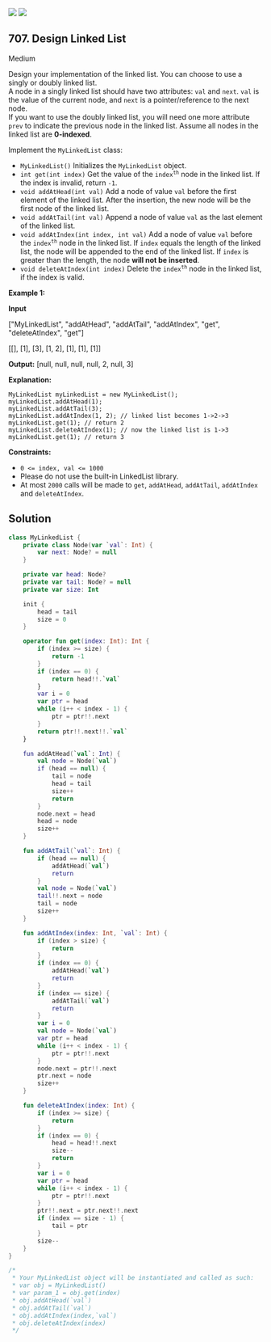 [![](https://img.shields.io/github/stars/javadev/LeetCode-in-Kotlin?label=Stars&style=flat-square)](https://github.com/javadev/LeetCode-in-Kotlin)
[![](https://img.shields.io/github/forks/javadev/LeetCode-in-Kotlin?label=Fork%20me%20on%20GitHub%20&style=flat-square)](https://github.com/javadev/LeetCode-in-Kotlin/fork)

## 707\. Design Linked List

Medium

Design your implementation of the linked list. You can choose to use a singly or doubly linked list.  
A node in a singly linked list should have two attributes: `val` and `next`. `val` is the value of the current node, and `next` is a pointer/reference to the next node.  
If you want to use the doubly linked list, you will need one more attribute `prev` to indicate the previous node in the linked list. Assume all nodes in the linked list are **0-indexed**.

Implement the `MyLinkedList` class:

*   `MyLinkedList()` Initializes the `MyLinkedList` object.
*   `int get(int index)` Get the value of the <code>index<sup>th</sup></code> node in the linked list. If the index is invalid, return `-1`.
*   `void addAtHead(int val)` Add a node of value `val` before the first element of the linked list. After the insertion, the new node will be the first node of the linked list.
*   `void addAtTail(int val)` Append a node of value `val` as the last element of the linked list.
*   `void addAtIndex(int index, int val)` Add a node of value `val` before the <code>index<sup>th</sup></code> node in the linked list. If `index` equals the length of the linked list, the node will be appended to the end of the linked list. If `index` is greater than the length, the node **will not be inserted**.
*   `void deleteAtIndex(int index)` Delete the <code>index<sup>th</sup></code> node in the linked list, if the index is valid.

**Example 1:**

**Input**

["MyLinkedList", "addAtHead", "addAtTail", "addAtIndex", "get", "deleteAtIndex", "get"]

[[], [1], [3], [1, 2], [1], [1], [1]]

**Output:** [null, null, null, null, 2, null, 3]

**Explanation:**

    MyLinkedList myLinkedList = new MyLinkedList(); 
    myLinkedList.addAtHead(1); 
    myLinkedList.addAtTail(3); 
    myLinkedList.addAtIndex(1, 2); // linked list becomes 1->2->3 
    myLinkedList.get(1); // return 2 
    myLinkedList.deleteAtIndex(1); // now the linked list is 1->3 
    myLinkedList.get(1); // return 3

**Constraints:**

*   `0 <= index, val <= 1000`
*   Please do not use the built-in LinkedList library.
*   At most `2000` calls will be made to `get`, `addAtHead`, `addAtTail`, `addAtIndex` and `deleteAtIndex`.

## Solution

```kotlin
class MyLinkedList {
    private class Node(var `val`: Int) {
        var next: Node? = null
    }

    private var head: Node?
    private var tail: Node? = null
    private var size: Int

    init {
        head = tail
        size = 0
    }

    operator fun get(index: Int): Int {
        if (index >= size) {
            return -1
        }
        if (index == 0) {
            return head!!.`val`
        }
        var i = 0
        var ptr = head
        while (i++ < index - 1) {
            ptr = ptr!!.next
        }
        return ptr!!.next!!.`val`
    }

    fun addAtHead(`val`: Int) {
        val node = Node(`val`)
        if (head == null) {
            tail = node
            head = tail
            size++
            return
        }
        node.next = head
        head = node
        size++
    }

    fun addAtTail(`val`: Int) {
        if (head == null) {
            addAtHead(`val`)
            return
        }
        val node = Node(`val`)
        tail!!.next = node
        tail = node
        size++
    }

    fun addAtIndex(index: Int, `val`: Int) {
        if (index > size) {
            return
        }
        if (index == 0) {
            addAtHead(`val`)
            return
        }
        if (index == size) {
            addAtTail(`val`)
            return
        }
        var i = 0
        val node = Node(`val`)
        var ptr = head
        while (i++ < index - 1) {
            ptr = ptr!!.next
        }
        node.next = ptr!!.next
        ptr.next = node
        size++
    }

    fun deleteAtIndex(index: Int) {
        if (index >= size) {
            return
        }
        if (index == 0) {
            head = head!!.next
            size--
            return
        }
        var i = 0
        var ptr = head
        while (i++ < index - 1) {
            ptr = ptr!!.next
        }
        ptr!!.next = ptr.next!!.next
        if (index == size - 1) {
            tail = ptr
        }
        size--
    }
}

/*
 * Your MyLinkedList object will be instantiated and called as such:
 * var obj = MyLinkedList()
 * var param_1 = obj.get(index)
 * obj.addAtHead(`val`)
 * obj.addAtTail(`val`)
 * obj.addAtIndex(index,`val`)
 * obj.deleteAtIndex(index)
 */
```